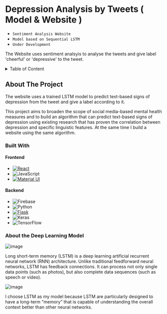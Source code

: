 <a name="readme-top"></a>
# Depression Analysis by Tweets ( Model & Website )
* ` Sentiment Analysis Website `
* ` Model based on Sequential LSTM `
* ` Under Development `


The Website uses sentiment analsyis to analyse the tweets and give label 'cheerful' or 'depressive' to the tweet.

<details>
  <summary>Table of Content</summary>
  <ol>
    <li>
      <a href="#about-the-project">About The Project</a>
      <ol>
        <li><a href="#A">Built With</a></li>
        <li><a href="#B">About the Deep Learning Model</a></li>
      </ol>
    </li>
    <li>
      <a href="#D">Project Phases</a>
      <ol>
        <li>
          <a href="#E">Building Model</a>
          <ol>
            <li><a href="#F">Gathering Data</a></li>
            <li><a href="#G">Preprocessing Data</a></li>
            <li><a href="#H">Building sentiment analysis model</a></li>
          </ol>
         </li>
         <li><a href="#H">Proposed Website Model</a></li>
      </ol>
    </li>
    <li><a href="#I">Challenges Faced</a></li>
    <li><a href="#J">Future Plan</a></li>
    <li><a href="#K">References</a></li>
  </ol>
</details>

## About The Project

The website uses a trained LSTM model to predict text-based signs of depression from the tweet and give a label according to it.

This project aims to broaden the scope of social media-based mental health measures and to build an algorithm that can predict text-based signs of depression using existing research that has proven the correlation between depression and specific linguistic features. At the same time I build a website using the same algorithm.

### Built With

#### Frontend
* [![React][React.js]][React-url]
* ![JavaScript](https://img.shields.io/badge/javascript-%23323330.svg?style=for-the-badge&logo=javascript&logoColor=%23F7DF1E)
* [![Material UI][Material.js]][Material-url]

#### Backend
* ![Firebase](https://img.shields.io/badge/Firebase-039BE5?style=for-the-badge&logo=Firebase&logoColor=white)
* ![Python](https://img.shields.io/badge/python-3670A0?style=for-the-badge&logo=python&logoColor=ffdd54)
* [![Flask][Flask.js]][Flask-url]
* ![Keras](https://img.shields.io/badge/Keras-%23D00000.svg?style=for-the-badge&logo=Keras&logoColor=white)
* ![TensorFlow](https://img.shields.io/badge/TensorFlow-%23FF6F00.svg?style=for-the-badge&logo=TensorFlow&logoColor=white)

### About the Deep Learning Model


![image](https://d1m75rqqgidzqn.cloudfront.net/2019/11/RNN.jpg)


Long short-term memory (LSTM) is a deep learning artificial recurrent neural network (RNN) architecture. Unlike traditional feedforward neural networks, LSTM has feedback connections. It can process not only single data points (such as photos), but also complete data sequences (such as speech or video).

![image](https://miro.medium.com/max/1100/1*cnKbQrqg2exJ-5fF6ea0tQ.webp)

I choose LSTM as my model because LSTM are particularly designed to have a long-term “memory” that is capable of understanding the overall context better than other neural networks.

[Material.js]: https://img.shields.io/badge/Material--UI-0081CB?style=for-the-badge&logo=mui&logoColor=white
[Material-url]: https://mui.com/
[React.js]: https://img.shields.io/badge/React-20232A?style=for-the-badge&logo=react&logoColor=61DAFB
[React-url]: https://reactjs.org/
[Flask.js]: https://img.shields.io/badge/Flask-000000?style=for-the-badge&logo=flask&logoColor=white
[Flask-url]: https://flask.palletsprojects.com/en/2.2.x/


